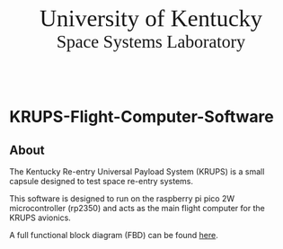 <p style="font-family:Usual; font-size:3em;text-align:center"> University of Kentucky<br><span style="font-family:Stark; font-size:.75em;text-align:center">Space Systems Laboratory</span></p>  

<br>

# KRUPS-Flight-Computer-Software

## About
The Kentucky Re-entry Universal Payload System (KRUPS) is a small capsule designed to test space re-entry systems.

This software is designed to run on the raspberry pi pico 2W microcontroller (rp2350) and acts as the main flight computer for the KRUPS avionics.

A full functional block diagram (FBD) can be found [here](https://lucid.app/lucidchart/e49a7f49-bac4-49aa-a9e3-0b12840a4838/edit?view_items=bbSTh3VxF7Jy&invitationId=inv_8df02fb0-fee8-4cab-8830-7d621815598d).